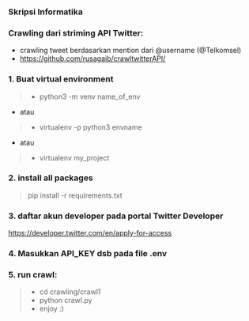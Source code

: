 ### Skripsi Informatika

### Crawling dari striming API Twitter:
  * crawling tweet berdasarkan mention dari @username (@Telkomsel)
  * https://github.com/rusagaib/crawltwitterAPI/

### 1. Buat virtual environment
> * python3 -m venv name_of_env
* atau
> * virtualenv -p python3 envname
* atau
> * virtualenv my_project

### 2. install all packages
> pip install -r requirements.txt

### 3. daftar akun developer pada portal Twitter Developer
https://developer.twitter.com/en/apply-for-access
### 4. Masukkan API_KEY dsb pada file .env

### 5. run crawl:
> * cd crawling/crawl1
> * python crawl.py
> * enjoy :)
